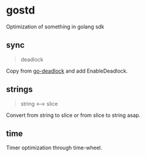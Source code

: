 # gostd

Optimization of something in golang sdk

## sync

> deadlock

Copy from [go-deadlock](https://github.com/sasha-s/go-deadlock) and add EnableDeadlock.

## strings

> string <--> slice

Convert from string to slice or from slice to string asap.

## time

Timer optimization through time-wheel.

